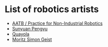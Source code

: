 # List of robotics artists

- [AATB / Practice for Non-Industrial Robotics](https://www.aatb.ch/)
- [Sunyuan Pengyu](http://sunyuanpengyu.com/)
- [Quayola](https://quayola.com/)
- [Moritz Simon Geist](http://sonicrobots.com/)